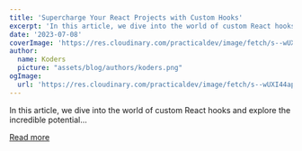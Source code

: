 ```yaml
---
title: 'Supercharge Your React Projects with Custom Hooks'
excerpt: 'In this article, we dive into the world of custom React hooks and explore the incredible potential...'
date: '2023-07-08'
coverImage: 'https://res.cloudinary.com/practicaldev/image/fetch/s--wUXI44ap--/c_imagga_scale,f_auto,fl_progressive,h_420,q_auto,w_1000/https://dev-to-uploads.s3.amazonaws.com/uploads/articles/xef4y0ca4b7297f1f1w0.jpg'
author:
  name: Koders
  picture: "assets/blog/authors/koders.png"
ogImage:
  url: 'https://res.cloudinary.com/practicaldev/image/fetch/s--wUXI44ap--/c_imagga_scale,f_auto,fl_progressive,h_420,q_auto,w_1000/https://dev-to-uploads.s3.amazonaws.com/uploads/articles/xef4y0ca4b7297f1f1w0.jpg'
---
```


In this article, we dive into the world of custom React hooks and explore the incredible potential...

[Read more](https://dev.to/sergeyleschev/supercharge-your-react-projects-with-custom-hooks-pl4)
